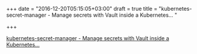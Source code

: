 +++
date = "2016-12-20T05:15:05+03:00"
draft = true
title = "kubernetes-secret-manager - Manage secrets with Vault inside a Kubernetes... "

+++

<p><a href="https://t.co/pSegSuKkT8">kubernetes-secret-manager - Manage secrets with Vault inside a Kubernetes... </a></p>
